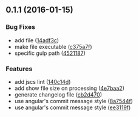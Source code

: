 <a name="0.1.1"></a>
## 0.1.1 (2016-01-15)


### Bug Fixes

* add file ([14adf3c](https://github.com/gaowhen/task-master/commit/14adf3c))
* make file executable ([c375a7f](https://github.com/gaowhen/task-master/commit/c375a7f))
* specific gulp path ([4521187](https://github.com/gaowhen/task-master/commit/4521187))

### Features

* add jscs lint ([140c14d](https://github.com/gaowhen/task-master/commit/140c14d))
* add show file size on processing ([4e7baa2](https://github.com/gaowhen/task-master/commit/4e7baa2))
* generate changelog file ([cb2d470](https://github.com/gaowhen/task-master/commit/cb2d470))
* use angular's commit message style ([8a7544f](https://github.com/gaowhen/task-master/commit/8a7544f))
* use angular's commit message style ([ee3119f](https://github.com/gaowhen/task-master/commit/ee3119f))



